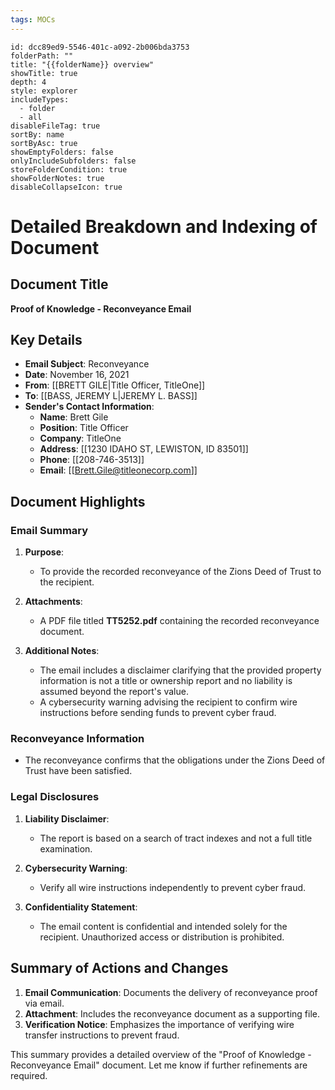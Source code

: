 ```yaml
---
tags: MOCs
---
```

```folder-overview
id: dcc89ed9-5546-401c-a092-2b006bda3753
folderPath: ""
title: "{{folderName}} overview"
showTitle: true
depth: 4
style: explorer
includeTypes:
  - folder
  - all
disableFileTag: true
sortBy: name
sortByAsc: true
showEmptyFolders: false
onlyIncludeSubfolders: false
storeFolderCondition: true
showFolderNotes: true
disableCollapseIcon: true
```

# Detailed Breakdown and Indexing of Document

## Document Title
**Proof of Knowledge - Reconveyance Email**

## Key Details
- **Email Subject**: Reconveyance
- **Date**: November 16, 2021
- **From**: [[BRETT GILE|Title Officer, TitleOne]]
- **To**: [[BASS, JEREMY L|JEREMY L. BASS]]
- **Sender's Contact Information**:
  - **Name**: Brett Gile
  - **Position**: Title Officer
  - **Company**: TitleOne
  - **Address**: [[1230 IDAHO ST, LEWISTON, ID 83501]]
  - **Phone**: [[208-746-3513]]
  - **Email**: [[Brett.Gile@titleonecorp.com]]

## Document Highlights

### Email Summary
1. **Purpose**:
   - To provide the recorded reconveyance of the Zions Deed of Trust to the recipient.

2. **Attachments**:
   - A PDF file titled **TT5252.pdf** containing the recorded reconveyance document.

3. **Additional Notes**:
   - The email includes a disclaimer clarifying that the provided property information is not a title or ownership report and no liability is assumed beyond the report's value.
   - A cybersecurity warning advising the recipient to confirm wire instructions before sending funds to prevent cyber fraud.

### Reconveyance Information
- The reconveyance confirms that the obligations under the Zions Deed of Trust have been satisfied.

### Legal Disclosures
1. **Liability Disclaimer**:
   - The report is based on a search of tract indexes and not a full title examination.

2. **Cybersecurity Warning**:
   - Verify all wire instructions independently to prevent cyber fraud.

3. **Confidentiality Statement**:
   - The email content is confidential and intended solely for the recipient. Unauthorized access or distribution is prohibited.

## Summary of Actions and Changes
1. **Email Communication**: Documents the delivery of reconveyance proof via email.
2. **Attachment**: Includes the reconveyance document as a supporting file.
3. **Verification Notice**: Emphasizes the importance of verifying wire transfer instructions to prevent fraud.

This summary provides a detailed overview of the "Proof of Knowledge - Reconveyance Email" document. Let me know if further refinements are required.

